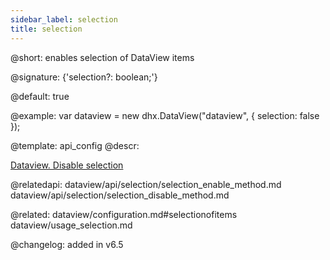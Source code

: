 ```yaml
---
sidebar_label: selection
title: selection
---          
```


@short: enables selection of DataView items

@signature: {'selection?: boolean;'}

@default: true

@example: 
var dataview = new dhx.DataView("dataview", {
    selection: false
});


@template:	api_config
@descr: 



[Dataview. Disable selection](https://snippet.dhtmlx.com/xh66mnu3)

@relatedapi: dataview/api/selection/selection_enable_method.md
dataview/api/selection/selection_disable_method.md

@related: dataview/configuration.md#selectionofitems
dataview/usage_selection.md


@changelog: added in v6.5